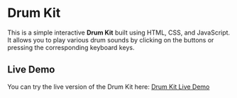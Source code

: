 # Drum Kit

This is a simple interactive **Drum Kit** built using HTML, CSS, and JavaScript. It allows you to play various drum sounds by clicking on the buttons or pressing the corresponding keyboard keys.

## Live Demo

You can try the live version of the Drum Kit here: [Drum Kit Live Demo](https://izausukbjbeuyqkm.github.io/drumkit/)
